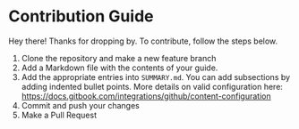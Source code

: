 # Contribution Guide
Hey there! Thanks for dropping by. To contribute, follow the steps below.

1. Clone the repository and make a new feature branch
2. Add a Markdown file with the contents of your guide.
3. Add the appropriate entries into `SUMMARY.md`. You can add subsections by adding indented bullet points. More details on valid configuration here: https://docs.gitbook.com/integrations/github/content-configuration
4. Commit and push your changes
5. Make a Pull Request